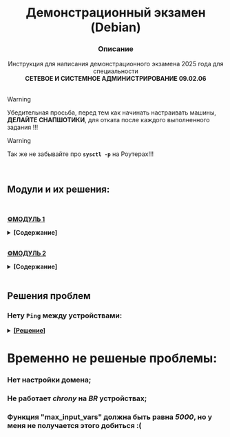 # <div align="center"><strong>Демонстрационный экзамен (Debian)</strong></div>
### <div align="center"><strong>Описание</strong> </div>
<div align="center">Инструкция для написания демонстрационного экзамена 2025 года для специальности</div> <div align="center"><strong>СЕТЕВОЕ И СИСТЕМНОЕ АДМИНИСТРИРОВАНИЕ 09.02.06</strong></div>
</br>

>[!WARNING]
>Убедительная просьба, перед тем как начинать настраивать машины, **ДЕЛАЙТЕ СНАПШОТИКИ**, для отката после каждого выполненного задания !!!

>[!WARNING]
>Так же не забывайте про **`sysctl -p`** на Роутерах!!!

</br>

## Модули и их решения: 

</br>

**[⚙️МОДУЛЬ 1](https://github.com/Flicks1383/Demo2025_debian/blob/main/Module1/README.md "Удачи!")** 
<details>
  <summary><strong>[Содержание]</strong></summary> 
  
  1. **[Произведите _базовую настройку_ устройств](https://github.com/Flicks1383/Demo2025_debian/blob/main/Module1/README.md#%EF%B8%8F-задание-1)**
  
  2. **[Настройка _ISP_](https://github.com/Flicks1383/Demo2025_debian/blob/main/Module1/README.md#%EF%B8%8F-задание-2)**
  
  3. **[Создание _ЛОКАЛЬНЫХ_ учетных записей](https://github.com/Flicks1383/Demo2025_debian/blob/main/Module1/README.md#%EF%B8%8F-задание-3)**
  
  4. **[Настройте на интерфейсе _HQ-RTR_ в сторону офиса _HQ_ виртуальный коммутатор](https://github.com/Flicks1383/Demo2025_debian/blob/main/Module1/README.md#-задание-4)** (В процессе)
   
  5. **[Настройка безопасного удаленного доступа на серверах _HQ-SRV_ и _BR-SRV_](https://github.com/Flicks1383/Demo2025_debian/blob/main/Module1/README.md#%EF%B8%8F-задание-5)**
  
  6. **[Между офисами _HQ_ и _BR_ необходимо сконфигурировать _IP-туннель_](https://github.com/Flicks1383/Demo2025_debian/blob/main/Module1/README.md#%EF%B8%8F-задание-6)**

  7. **[Обеспечьте _ДИНАМИЧЕСКУЮ МАРШРУТИЗАЦИЮ_](https://github.com/Flicks1383/Demo2025_debian/blob/main/Module1/README.md#%EF%B8%8F-задание-7)**

  8. **[Настройка _ДИНАМИЧЕСКОЙ ТРАНСЛЯЦИИ АДРЕСОВ_](https://github.com/Flicks1383/Demo2025_debian/blob/main/Module1/README.md#%EF%B8%8F-задание-8)**

  9. **[Настройка _ПРОТОКОЛА ДИНАМИЧЕСКОЙ КОНФИГУРАЦИИ ХОСТОВ_](https://github.com/Flicks1383/Demo2025_debian/blob/main/Module1/README.md#%EF%B8%8F-задание-9)**

  10. **[Настройка _DNS для офисов HQ и BR_](https://github.com/Flicks1383/Demo2025_debian/blob/main/Module1/README.md#%EF%B8%8F-задание-10)**

  11. **[Настройте _ЧАСОВОЙ ПОЯС_ на всех устройствах, согласно месту проведения экзамена](https://github.com/Flicks1383/Demo2025_debian/blob/main/Module1/README.md#%EF%B8%8F-задание-11)**
    
  </details>

</br>

**[⚙️МОДУЛЬ 2](https://github.com/Flicks1383/Demo2025_debian/blob/main/Module2/README.md#модуль-2 "Ну с богом!")**
<details>
 <summary><strong>[Содержание]</strong></summary> 

1. **[Настройте доменный контроллер _SAMBA_ на машине _BR-SRV_](https://github.com/Flicks1383/Demo2025_debian/tree/main/Module2#задание-1)**
    
2. **[Сконфигурируйте _ФАЙЛОВОЕ ХРАНИЛИЩЕ_](https://github.com/Flicks1383/Demo2025_debian/tree/main/Module2#%EF%B8%8F-задание-2-тестируется)**

3. **[Настройте службу сетевого времени на базе сервиса _CHRONY_](https://github.com/Flicks1383/Demo2025_debian/tree/main/Module2#%EF%B8%8F-задание-3-тестируется)**

4. **[Сконфигурируйте _ANSIBLE_ на сервере BR-SRV](https://github.com/Flicks1383/Demo2025_debian/tree/main/Module2#%EF%B8%8F-задание-4---тестируется)**
    
5. **[Развертывание приложений в _DOCKER_ на сервере BR-SRV](https://github.com/Flicks1383/Demo2025_debian/tree/main/Module2#%EF%B8%8F-задание-5-тестируется)**
    
6. **[На маршрутизаторах сконфигурируйте _СТАТИЧЕСКУЮ ТРАНСЛЯЦИЮ ПОРТОВ_](https://github.com/Flicks1383/Demo2025_debian/tree/main/Module2#%EF%B8%8F-задание-6-тестируется)**

7. **[Запустите сервис _MOODLE_ на сервере _HQ-SRV_:](https://github.com/Flicks1383/Demo2025_debian/tree/main/Module2#%EF%B8%8F-задание-7-тестируется)**

8. **[Настройте веб-сервер _NGINX_ как обратный _ПРОКСИ-СЕРВЕР_ на _HQ-RTR_](https://github.com/Flicks1383/Demo2025_debian/tree/main/Module2#%EF%B8%8F-задание-8)**

9. **[Удобным способом установите приложение _Яндекс Браузере_ для организаций на _HQ-CLI_](https://github.com/Flicks1383/Demo2025_debian/blob/main/Module2/README.md#%EF%B8%8F-задание-9)**
  </details>

</br>

## Решения проблем


### Нету `Ping` между устройствами:

<details>
  <summary><ins><strong>[Решение]</strong></ins></summary> 
  </br>
  
**1.** Сверяем порты с **MAC-адресами** соседних **уст-в**, при этом проверяя **правильно ли настроена адресация сети**.

</br>

**2.** При использовании **`nmtui`** в конфигурационном файле `/etc/network/interfaces` не должно быть никаких лишних записей.
>Что должно быть:
>```
>auto lo
>iface lo inet loopback
>```

</br>

**3.** Проверьте конфигурацию **FRR** маршрутизаторов **HQ** и **BR** убедившись, что все сети видят соседей при помощи команд:
   ```
   show ip ospf neighbor
   show ip route ospf
   ```

</br>


**4.** Если есть снапшоты уст-ва, где сеть всё ещё работало, рекомендую откатиться и произвести выполнение задания снова, внимательно.

</br>


**5.** Включение форварда пакетов:
```
sysctl -p net.ipv4.ip_forward=1
```
  </br>
  
</details>

# Временно не решеные проблемы:
### Нет настройки домена;  
### Не работает *chrony* на *BR* устройствах;  
### Функция "max_input_vars" должна быть равна *5000*, но у меня не получается этого добиться :(
